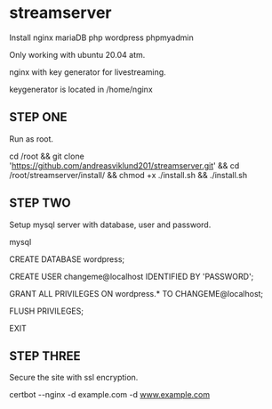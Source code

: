 # streamserver
Install nginx mariaDB php wordpress phpmyadmin

Only working with ubuntu 20.04 atm.

nginx with key generator for livestreaming.

keygenerator is located in /home/nginx


STEP ONE
-------------------------------------------------------
Run as root.

cd /root && git clone 'https://github.com/andreasviklund201/streamserver.git' && cd /root/streamserver/install/ && chmod +x ./install.sh && ./install.sh


STEP TWO
-------------------------------------------------------
Setup mysql server with database, user and password.

mysql

CREATE DATABASE wordpress;

CREATE USER changeme@localhost IDENTIFIED BY 'PASSWORD';

GRANT ALL PRIVILEGES ON wordpress.* TO CHANGEME@localhost;

FLUSH PRIVILEGES;

EXIT


STEP THREE
-------------------------------------------------------
Secure the site with ssl encryption.

certbot --nginx -d example.com -d www.example.com
